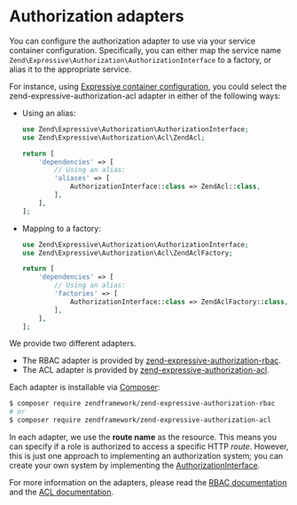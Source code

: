 # Authorization adapters

You can configure the authorization adapter to use via your service container
configuration. Specifically, you can either map the service name
`Zend\Expressive\Authorization\AuthorizationInterface` to a factory, or alias it
to the appropriate service.

For instance, using [Expressive container configuration](https://docs.zendframework.com/zend-expressive/v3/features/container/config/),
you could select the zend-expressive-authorization-acl adapter in either of the
following ways:

- Using an alias:
  ```php
  use Zend\Expressive\Authorization\AuthorizationInterface;
  use Zend\Expressive\Authorization\Acl\ZendAcl;
  
  return [
      'dependencies' => [
          // Using an alias:
          'aliases' => [
              AuthorizationInterface::class => ZendAcl::class,
          ],
      ],
  ];
  ```

- Mapping to a factory:
  ```php
  use Zend\Expressive\Authorization\AuthorizationInterface;
  use Zend\Expressive\Authorization\Acl\ZendAclFactory;
  
  return [
      'dependencies' => [
          // Using an alias:
          'factories' => [
              AuthorizationInterface::class => ZendAclFactory::class,
          ],
      ],
  ];
  ```

We provide two different adapters.

- The RBAC adapter is provided by [zend-expressive-authorization-rbac](https://github.com/zendframework/zend-expressive-authorization-rbac).
- The ACL adapter is provided by [zend-expressive-authorization-acl](https://github.com/zendframework/zend-expressive-authorization-acl/).

Each adapter is installable via [Composer](https://getcomposer.org):

```bash
$ composer require zendframework/zend-expressive-authorization-rbac
# or
$ composer require zendframework/zend-expressive-authorization-acl
```

In each adapter, we use the **route name** as the resource. This means you
can specify if a role is authorized to access a specific HTTP _route_.
However, this is just one approach to implementing an authorization system; you
can create your own system by implementing the
[AuthorizationInterface](https://github.com/zendframework/zend-expressive-authorization/blob/master/src/AuthorizationInterface.php).

For more information on the adapters, please read the
[RBAC documentation](https://docs.zendframework.com/zend-expressive-authorization-rbac/)
and the [ACL documentation](https://docs.zendframework.com/zend-expressive-authorization-acl/).
